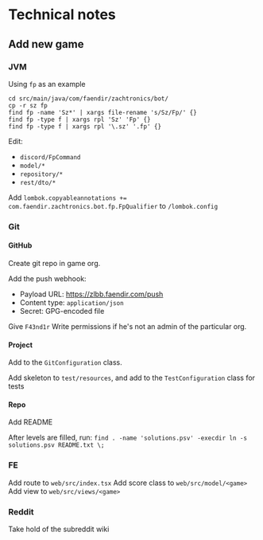 # Technical notes

## Add new game

### JVM

Using `fp` as an example
```shell
cd src/main/java/com/faendir/zachtronics/bot/
cp -r sz fp
find fp -name 'Sz*' | xargs file-rename 's/Sz/Fp/' {}
find fp -type f | xargs rpl 'Sz' 'Fp' {}
find fp -type f | xargs rpl '\.sz' '.fp' {}
```

Edit:
* `discord/FpCommand`
* `model/*`
* `repository/*`
* `rest/dto/*`

Add `lombok.copyableannotations += com.faendir.zachtronics.bot.fp.FpQualifier` to `/lombok.config`

### Git

#### GitHub

Create git repo in game org.

Add the push webhook:
* Payload URL: https://zlbb.faendir.com/push
* Content type: `application/json`
* Secret: GPG-encoded file

Give `F43nd1r` Write permissions if he's not an admin of the particular org.

#### Project

Add to the `GitConfiguration` class.

Add skeleton to `test/resources`, and add to the `TestConfiguration` class for tests

#### Repo

Add README

After levels are filled, run:
`find . -name 'solutions.psv' -execdir ln -s solutions.psv README.txt \;`

### FE

Add route to `web/src/index.tsx`
Add score class to `web/src/model/<game>`
Add view to `web/src/views/<game>`

### Reddit

Take hold of the subreddit wiki
